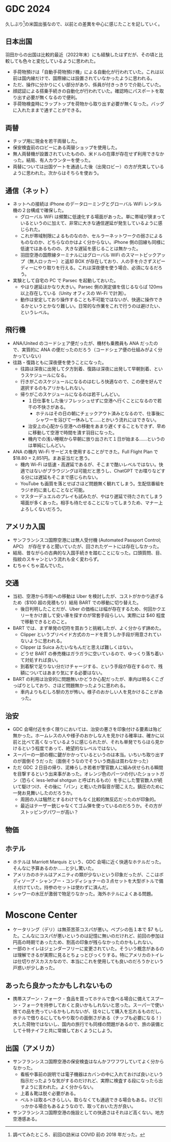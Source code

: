 # GDC 2024

久しぶり[^1]の米国出張なので、以前との差異を中心に感じたことを記していく。

[^1]: 調べてみたところ、前回の訪米は COVID 前の 2018 年だった。

## 日本出国

羽田からの出国は比較的最近（2022年末）にも経験したはずだが、その頃と比較しても色々と変化しているように思われた。

- 手荷物預けは「自動手荷物預け機」による自動化が行われていた。これは以前は国内線だけで、国際線には設置されていなかったように思われる。
- ただ、操作に分かりにくい部分があり、係員が付きっきりで介助していた。
- 顔認証による搭乗手続きの自動化が行われていた。確認時にパスポートを取り出す必要が無くなるので便利。
- 手荷物検査時にラップトップを荷物から取り出す必要が無くなった。バッグに入れたままで通すことができる。

## 両替

- チップ用に現金を若干両替した。
- 保安検査前のロビーにある両替ショップを使用した。
- 無人両替機が設置されていたものの、米ドルの在庫が存在せず利用できなかった。結局、有人カウンターを使った。
- 両替については出国ゲートを通過した後（出発ロビー）の方が充実しているように思われた。次からはそちらを使おう。

## 通信（ネット）

- ネットへの接続は iPhone のデータローミングとグローバル WiFi レンタル機の２台構成で確保した。
  - グローバル WiFi は頻繁に低速化する場面があった。単に帯域が狭まっているというのに加えて、非常に大きな通信遅延が発生しているように感じられた。
  - これが帯域制限によるものなのか、セルラーネットワークの弱さによるものなのか、どちらなのかはよく分からない。iPhone 側の回線も同様に低速ではあるものの、大きな遅延を感じることは無かった。
  - 羽田空港の国際線ターミナルにはグローバル WiFi のスマートピックアップ（無人ロッカー）と返却 BOX が存在しており、人の手を介さずスピーディーにやり取りを行える。これは深夜便を使う場合、必須になるだろう。
- 実験として自宅の PC で Parsec を起動しておいた。
  - やはり遅延はかなり大きい。Parsec 側の測定値を信じるならば 120ms 以上存在している（Unity オフィスの Wi-Fi で計測）。
  - 動作は安定しており操作することも不可能ではないが、快適に操作できるかというとかなり難しい。日常的な作業をこれで行うのは避けたい、というレベル。

## 飛行機

- ANA/United のコードシェア便だったが、機材も乗務員も ANA だったので、実質的に ANA の便だったのだろう（コードシェア便の仕組みがよく分かっていない）
- 往路・復路ともに深夜便を使うことになった。
  - 往路は深夜に出発して夕方到着、復路は深夜に出発して早朝到着、というスケジュールになる。
  - 行きがこのスケジュールになるのはむしろ快適なので、この便を好んで選択するのもアリかもしれない。
  - 帰りがこのスケジュールになるのは若干しんどい。
    - １日仕事をした後リフレッシュせずに空港へ行くことになるので若干の不快さがある。
      - ホテルはその日の朝にチェックアウト済みとなるので、仕事後にシャワーを浴びて一休みして……とかいう流れにはできない。
    - 治安上の心配から空港への移動をあまり遅くすることもできず、早めに移動して空港で時間を潰す羽目になった。
    - 機内での浅い睡眠から早朝に放り出されて１日が始まる……というのは単純にしんどい。
- ANA の機内 Wi-Fi サービスを使用することができた。Full Flight Plan で $18.80 = 2,851円。まあ妥当だと思う。
  - 機内 Wi-Fi は低速・高遅延であるが、そこまで酷いレベルではない。快適ではないがブラウジングは可能だと思うし、ChatGPT でお喋りなどする分には遅延もそこまで感じられない。
  - YouTube も画質を落とせばさほど問題無く観れてしまう。生配信番組をラジオ的に楽しむことなど可能。
  - マスターデュエルのプレイも試みたが、やはり遅延で待たされてしまう場面が多くあった。相手も待たせることになってしまうため、マナー上よろしくないだろう。

## アメリカ入国

- サンフランシスコ国際空港には無人受付機 (Automated Passport Control; APC)　が存在すると聞いていたが、回されたゲートには存在しなかった。
- 結局、昔ながらの古典的な入国手続きを踏むことになった。口頭質問、目、指紋のスキャンという流れも全く変わらず。
- むちゃくちゃ混んでいた。

## 交通

- 当初、空港から市街への移動は Uber を検討したが、コストがかかり過ぎるため（$100 超の見積もり）結局 BART での移動に切り替えた。
  - 後日判明したことだが、Uber の価格には幅が存在するため、何回かクエリーをかけ直して安い車を探すのが常套手段らしい。実際には $40 程度で移動できるとのこと。
- BART では、まず単発の切符を買おうと挑戦したが、よく分からず諦めた。
  - Clipper というプリペイド方式のカードを買うしか手段が用意されていないように思われる。
  - Clipper は Suica みたいなもんだと思えば難しくはない。
  - どうせ BART の券売機はガラガラに空いているので、ゆっくり落ち着いて対処すれば良い。
  - 到着駅で足りない分だけチャージする、という手段が存在するので、残額についてはあまり気にする必要はない。
- BART の利用は治安的に問題無いかどうか心配だったが、車内は明るくこざっぱりとしており、さほど問題無かったように思われる。
  - 車内よりもむしろ駅の方が怖い。様子のおかしい人を見かけることがあった。

## 治安

- GDC 会場付近を歩く限りにおいては、治安の悪さを印象付ける要素は殆ど無かった。ホームレスの人や様子のおかしな人を見かける確率は、確かに以前と比べて高くなっているように感じられたが、それも単発でちらほら見かけるという程度であって、絶望的なレベルではない。
- スーパーの一部の棚に鍵がかかっているというのは本当。いちいち取り出すのが面倒そうだった（面倒そうなのでそういう商品は買わなかった）
- ただ GDC ２日目の帰り、泥棒らしき若者が警官数人に組み伏せられる瞬間を目撃するという出来事があった。オレンジ色のパーツの付いたショットガン（恐らく less-lethal shotgun と呼ばれるもの）を手にした警官数人が続いて駆けつけ、その後に「パン」と乾いた炸裂音が聞こえた。鎮圧のために一発お見舞いしたのだろうか。
  - 周囲の人は騒然とするわけでもなく比較的無反応だったのが印象的。
  - 最近はテーザー銃じゃなくてゴム弾を使っているのだろうか。その方がストッピングパワーが高い？

## 物価

## ホテル

- ホテルは Marriott Marquis という、GDC 会場に近く快適なホテルだった。そんなに予算あるのか……と少し驚いた。
- アメリカのホテルはアメニティの類が少ないという印象だったが、ここはボディソープ・シャンプー・コンディショナーの３点セットを大型ボトルで備え付けていた。持参のセットは使わずに済んだ。
- シャワーの水圧が激弱で物足りなかった。海外ホテルによくある問題。

# Moscone Center

- ケータリング（デリ）は無茶苦茶コスパが悪い。ペプシの缶１本で $7 もした。こんなにコスパが悪いというのは記憶に無いのだけれど、前回の参加は円高の時期であったため、割高の印象が残らなかったのかもしれない。
- 一部のトイレはジェンダーフリーに変更されていた。そういう概念があるのは理解できるが実際に見るとちょっとびっくりする。特にアメリカのトイレは仕切りがスカスカなので、本当にこれを使用しても良いのだろうかという戸惑いが少しあった。

## あったら良かったかもしれないもの

- 携帯スプーン・フォーク - 食品を買ってホテルで食べる場合に備えてスプーン・フォークを持参しておくと良いかもしれないと思った。スーパーで使い捨ての品を売っているかもしれないが、往々にして購入を忘れるものだし、ホテルで借りるにしてもやり取りの面倒さがある（チップも必要になる！） 大した荷物ではないし、国内の旅行でも同様の問題があるので、旅の装備として十特ナイフと共に常備しておくようにしよう。

## 出国（アメリカ）

- サンフランシスコ国際空港の保安検査はなんかフワフワしていてよく分からなかった。
  - 看板や事前の説明では電子機器はカバンの中に入れておけば良いという指示だったような気がするのだけれど、実際に検査する段になったら出すように言われた。よく分からない。
  - 上着＆靴は脱ぐ必要がある。
  - ベルトは取るべきらしい。取らなくても通過できる場合もある。けど引っかかる場合もあるようなので、取っておいた方が良い。
- サンフランシスコ国際空港の施設としての快適さはそれほど高くない。地方空港感ある。
